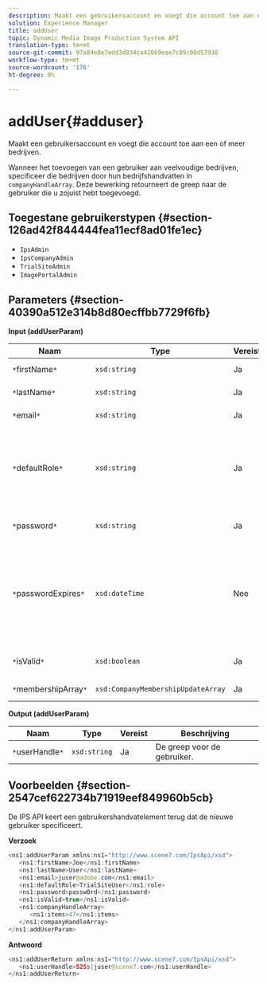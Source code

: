 ```yaml
---
description: Maakt een gebruikersaccount en voegt die account toe aan een of meer bedrijven.
solution: Experience Manager
title: addUser
topic: Dynamic Media Image Production System API
translation-type: tm+mt
source-git-commit: 97a84e8e7edd3d834ca42069eae7c09c00d57938
workflow-type: tm+mt
source-wordcount: '176'
ht-degree: 0%

---
```



# addUser{#adduser}

Maakt een gebruikersaccount en voegt die account toe aan een of meer bedrijven.

Wanneer het toevoegen van een gebruiker aan veelvoudige bedrijven, specificeer die bedrijven door hun bedrijfshandvatten in `companyHandleArray`. Deze bewerking retourneert de greep naar de gebruiker die u zojuist hebt toegevoegd.

## Toegestane gebruikerstypen {#section-126ad42f844444fea11ecf8ad01fe1ec}

* `IpsAdmin`
* `IpsCompanyAdmin`
* `TrialSiteAdmin`
* `ImagePortalAdmin`

## Parameters {#section-40390a512e314b8d80ecffbb7729f6fb}

**Input (addUserParam)**

| Naam | Type | Vereist | Beschrijving |
|---|---|---|---|
| `*`firstName`*` | `xsd:string` | Ja | De voornaam van de gebruiker. |
| `*`lastName`*` | `xsd:string` | Ja | De achternaam van de gebruiker. |
| `*`email`*` | `xsd:string` | Ja | Het e-mailadres van de gebruiker. |
| `*`defaultRole`*` | `xsd:string` | Ja | Plaatst de rol voor een gebruiker in elk bedrijf zij tot behoren. De rol `IpsAdmin` negeert echter andere instellingen per bedrijf. |
| `*`password`*` | `xsd:string` | Ja | Hiermee wordt het wachtwoord van de gebruiker ingesteld |
| `*`passwordExpires`*` | `xsd:dateTime` | Nee | Hiermee stelt u de verloopperiode voor het wachtwoord in. Geef de tijdzone op wanneer u het verzoek doorgeeft. Tijdzones worden aangepast aan de Central Time. |
| `*`isValid`*` | `xsd:boolean` | Ja | Hiermee wordt bepaald of de gebruiker geldig is. |
| `*`membershipArray`*` | `xsd:CompanyMembershipUpdateArray` | Ja | Een array met bedrijfshandgrepen. |

**Output (addUserParam)**

| Naam | Type | Vereist | Beschrijving |
|---|---|---|---|
| `*`userHandle`*` | `xsd:string` | Ja | De greep voor de gebruiker. |

## Voorbeelden {#section-2547cef622734b71919eef849960b5cb}

De IPS API keert een gebruikershandvatelement terug dat de nieuwe gebruiker specificeert.

**Verzoek**

```java
<ns1:addUserParam xmlns:ns1="http://www.scene7.com/IpsApi/xsd">
   <ns1:firstName>Joe</ns1:firstName>
   <ns1:lastName>User</ns1:lastName>
   <ns1:email>juser@adobe.com</ns1:email>
   <ns1:defaultRole>TrialSiteUser</ns1:role>
   <ns1:password>passw0rd</ns1:password>
   <ns1:isValid>true</ns1:isValid>
   <ns1:companyHandleArray>
      <ns1:items>47</ns1:items>
   </ns1:companyHandleArray>
</ns1:addUserParam>
```

**Antwoord**

```java
<ns1:addUserReturn xmlns:ns1="http://www.scene7.com/IpsApi/xsd">
   <ns1:userHandle>525s|juser@scene7.com</ns1:userHandle>
</ns1:addUserReturn>
```


